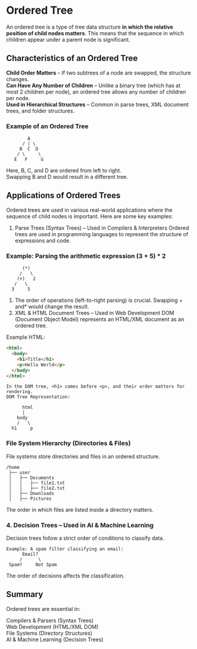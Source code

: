 # Ordered Tree

An ordered tree is a type of tree data structure **in which the relative position of child nodes matters**. This means that the sequence in which children appear under a parent node is significant.

## Characteristics of an Ordered Tree

**Child Order Matters** – If two subtrees of a node are swapped, the structure changes.  
**Can Have Any Number of Children** – Unlike a binary tree (which has at most 2 children per node), an ordered tree allows any number of children per node.  
**Used in Hierarchical Structures** – Common in parse trees, XML document trees, and folder structures.  

### Example of an Ordered Tree

```
        A
      / | \
     B  C  D
    / \     \
   E   F     G
```

Here, B, C, and D are ordered from left to right.  
Swapping B and D would result in a different tree.  

## Applications of Ordered Trees

Ordered trees are used in various real-world applications where the sequence of child nodes is important. Here are some key examples:

1. Parse Trees (Syntax Trees) – Used in Compilers & Interpreters
Ordered trees are used in programming languages to represent the structure of expressions and code.

### Example: Parsing the arithmetic expression (3 + 5) * 2

```
      (*)
     /   \
    (+)   2
   /   \
  3     5
```

1. The order of operations (left-to-right parsing) is crucial.  Swapping + and* would change the result.  
2. XML & HTML Document Trees – Used in Web Development DOM (Document Object Model) represents an HTML/XML document as an ordered tree.

Example HTML:

```html
<html>
  <body>
    <h1>Title</h1>
    <p>Hello World</p>
  </body>
</html>
```

```
In the DOM tree, <h1> comes before <p>, and their order matters for rendering.
DOM Tree Representation:

      html
      |
    body
    /   \
  h1     p
```

### File System Hierarchy (Directories & Files)

File systems store directories and files in an ordered structure.

```
/home
 ├── user
 │   ├── Documents
 │   │   ├── file1.txt
 │   │   ├── file2.txt
 │   ├── Downloads
 │   ├── Pictures

```

The order in which files are listed inside a directory matters.

### 4. Decision Trees – Used in AI & Machine Learning

Decision trees follow a strict order of conditions to classify data.

```
Example: A spam filter classifying an email:
      Email?
     /      \
 Spam?     Not Spam
```

The order of decisions affects the classification.

## Summary

Ordered trees are essential in:

Compilers & Parsers (Syntax Trees)  
Web Development (HTML/XML DOM)  
File Systems (Directory Structures)  
AI & Machine Learning (Decision Trees)
